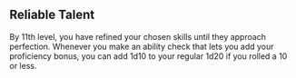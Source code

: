 ## Reliable Talent
By 11th level, you have refined your chosen skills until they approach perfection. Whenever you make an ability check that lets you add your proficiency bonus, you can add 1d10 to your regular 1d20 if you rolled a 10 or less.
